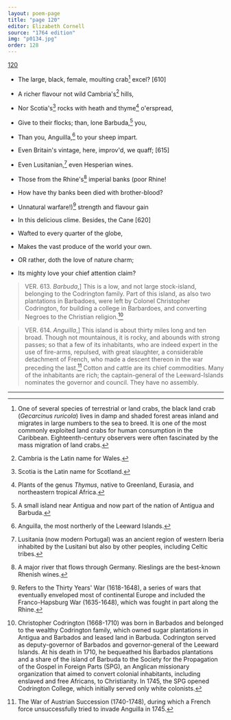 ```yaml
---
layout: poem-page
title: "page 120"
editor: Elizabeth Cornell
source: "1764 edition"
img: "p0134.jpg"
order: 128
---
```



[120]({{site.baseurl}}/images/{{page.img}})

- The large, black, female, moulting crab[^f120n1] excel? [610]
- A richer flavour not wild Cambria's[^f120n2] hills,
- Nor Scotia's[^f120n3] rocks with heath and thyme[^f120n4] o'erspread,
- Give to their flocks; than, lone Barbuda,[^f120n5] you,
- Than you, Anguilla,[^f120n6] to your sheep impart.
- Even Britain's vintage, here, improv'd, we quaff; [615]
- Even Lusitanian,[^f120n7] even Hesperian wines.
- Those from the Rhine's[^f120n8] imperial banks (poor Rhine!
- How have thy banks been died with brother-blood?
- Unnatural warfare!\)[^f120n9] strength and flavour gain
- In this delicious clime. Besides, the Cane [620]
- Wafted to every quarter of the globe,
- Makes the vast produce of the world your own.

- OR rather, doth the love of nature charm;
- Its mighty love your chief attention claim?

> VER. 613. *Barbuda*,] This is a low, and not large stock-island, belonging to the Codrington family. Part of this island, as also two plantations in Barbadoes, were left by Colonel Christopher Codrington, for building a college in Barbardoes, and converting Negroes to the Christian religion.[^f120n10]

> VER. 614. *Anguilla*,] This island is about thirty miles long and ten broad. Though not mountainous, it is rocky, and abounds with strong passes; so that a few of its inhabitants, who are indeed expert in the use of fire-arms, repulsed, with great slaughter, a considerable detachment of French, who made a descent thereon in the war preceding the last.[^f120n11] Cotton and cattle are its chief commodities. Many of the inhabitants are rich; the captain-general of the Leeward-Islands nominates the governor and council. They have no assembly.

[^f120n1]: One of several species of terrestrial or land crabs, the black land crab (*Gecarcinus ruricola*) lives in damp and shaded forest areas inland and migrates in large numbers to the sea to breed. It is one of the most commonly exploited land crabs for human consumption in the Caribbean. Eighteenth-century observers were often fascinated by the mass migration of land crabs. 

[^f120n2]: Cambria is the Latin name for Wales.

[^f120n3]: Scotia is the Latin name for Scotland.

[^f120n4]: Plants of the genus *Thymus*, native to Greenland, Eurasia, and northeastern tropical Africa.

[^f120n5]: A small island near Antigua and now part of the nation of Antigua and Barbuda.

[^f120n6]: Anguilla, the most northerly of the Leeward Islands.

[^f120n7]: Lusitania (now modern Portugal) was an ancient region of western Iberia inhabited by the Lusitani but also by other peoples, including Celtic tribes. 

[^f120n8]: A major river that flows through Germany. Rieslings are the best-known Rhenish wines.

[^f120n9]: Refers to the Thirty Years' War (1618-1648), a series of wars that eventually enveloped most of continental Europe and included the Franco-Hapsburg War (1635-1648), which was fought in part along the Rhine. 

[^f120n10]: Christopher Codrington (1668-1710) was born in Barbados and belonged to the wealthy Codrington family, which owned sugar plantations in Antigua and Barbados and leased land in Barbuda. Codrington served as deputy-governor of Barbados and governor-general of the Leeward Islands. At his death in 1710, he bequeathed his Barbados plantations and a share of the island of Barbuda to the Society for the Propagation of the Gospel in Foreign Parts (SPG), an Anglican missionary organization that aimed to convert colonial inhabitants, including enslaved and free Africans, to Christianity. In 1745, the SPG opened Codrington College, which initially served only white colonists. 

[^f120n11]: The War of Austrian Succession (1740-1748), during which a French force unsuccessfully tried to invade Anguilla in 1745. 

---
